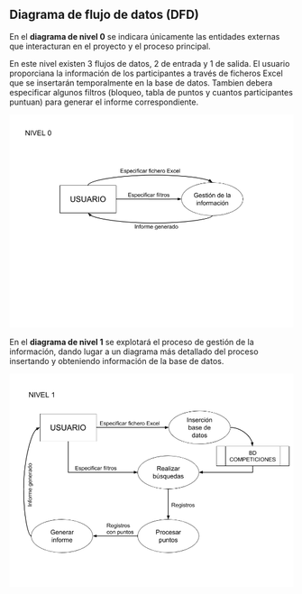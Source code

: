 ## Diagrama de flujo de datos (DFD)

En el **diagrama de nivel 0** se indicara únicamente las entidades externas que interacturan en el proyecto y el proceso principal.

En este nivel existen 3 flujos de datos, 2 de entrada y 1 de salida. El usuario proporciana la información de los participantes a través de ficheros Excel que se insertarán temporalmente en la base de datos. Tambien debera especificar algunos filtros (bloqueo, tabla de puntos y cuantos participantes puntuan) para generar el informe correspondiente.

![DFD_NIVEL_0](DFD_Nivel_0_Competiciones.png)

En el **diagrama de nivel 1** se explotará el proceso de gestión de la información, dando lugar a un diagrama más detallado del proceso insertando y obteniendo información de la base de datos.

![DFD_NIVEL_1](DFD_Nivel_1_Competiciones.png)